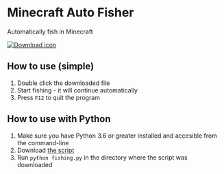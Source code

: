 # Minecraft Auto Fisher

Automatically fish in Minecraft

[![Download icon](https://img.shields.io/badge/dynamic/json?color=brightgreen&label=Download&query=%24.tag_name&url=https%3A%2F%2Fapi.github.com%2Frepos%2Felias123tre%2Fminecraft-auto-fisher%2Freleases%2Flatest&style=for-the-badge)](https://github.com/elias123tre/minecraft-auto-fisher/releases/latest/download/fishing.exe)

## How to use (simple)

1. Double click the downloaded file
2. Start fishing - it will continue automatically
3. Press `F12` to quit the program

## How to use with Python

1. Make sure you have Python 3.6 or greater installed and accesible from the command-line
2. Download [the script](https://raw.githubusercontent.com/elias123tre/minecraft-auto-fisher/main/fishing.py)
3. Run `python fishing.py` in the directory where the script was downloaded
